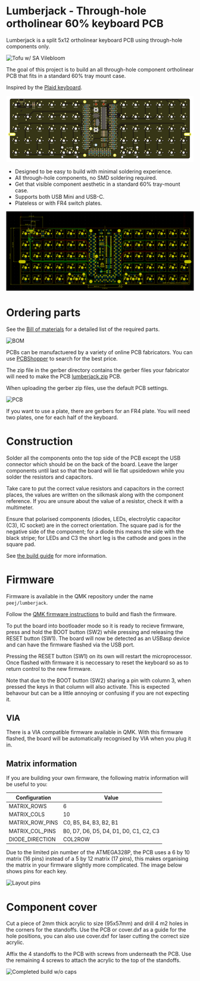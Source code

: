 # Lumberjack - Through-hole ortholinear 60% keyboard PCB

Lumberjack is a split 5x12 ortholinear keyboard PCB using through-hole components only.

![Tofu w/ SA Vilebloom](images/tofu-sa-vilebloom.jpg)

The goal of this project is to build an all through-hole component ortholinear PCB that fits in a standard 60% tray mount case.

Inspired by the [Plaid keyboard](https://github.com/hsgw/plaid).

![PCB render](images/pcb-render.jpg)

* Designed to be easy to build with minimal soldering experience.
* All through-hole components, no SMD soldering required.
* Get that visible component aesthetic in a standard 60% tray-mount case.
* Supports both USB Mini and USB-C.
* Plateless or with FR4 switch plates.

![PCB design](images/pcb-design.png)

# Ordering parts

See the [Bill of materials](BOM.md) for a detailed list of the required parts.

![BOM](images/bom.jpg)

PCBs can be manufactuered by a variety of online PCB fabricators. You can use [PCBShopper](https://pcbshopper.com/) to search for the best price.

The zip file in the gerber directory contains the gerber files your fabricator will need to make the PCB [lumberjack.zip](https://github.com/peej/lumberjack-keyboard/blob/master/gerber/lumberjack.zip) PCB.

When uploading the gerber zip files, use the default PCB settings.

![PCB](images/pcb.jpg)

If you want to use a plate, there are gerbers for an FR4 plate. You will need two plates, one for each half of the keyboard.

# Construction

Solder all the components onto the top side of the PCB except the USB connector which should be on the back of the board. Leave the larger components until last so that the board will lie flat upsidedown while you solder the resistors and capacitors.

Take care to put the correct value resistors and capacitors in the correct places, the values are written on the silkmask along with the component reference. If you are unsure about the value of a resistor, check it with a multimeter.

Ensure that polarised components (diodes, LEDs, electrolytic capacitor (C3), IC socket) are in the correct orientation. The square pad is for the negative side of the component; for a diode this means the side with the black stripe; for LEDs and C3 the short leg is the cathode and goes in the square pad.

See [the build guide](guide.md) for more information.

# Firmware

Firmware is available in the QMK repository under the name `peej/lumberjack`.

Follow the [QMK firmware instructions](https://beta.docs.qmk.fm/using-qmk/guides/flashing/flashing) to build and flash the firmware.

To put the board into bootloader mode so it is ready to recieve firmware, press and hold the BOOT button (SW2) while pressing and releasing the RESET button (SW1). The board will now be detected as an USBasp device and can have the firmware flashed via the USB port.

Pressing the RESET button (SW1) on its own will restart the microprocessor. Once flashed with firmware it is neccessary to reset the keyboard so as to return control to the new firmware.

Note that due to the BOOT button (SW2) sharing a pin with column 3, when pressed the keys in that column will also activate. This is expected behavour but can be a little annoying or confusing if you are not expecting it.

## VIA

There is a VIA compatible firmware available in QMK. With this firmware flashed, the board will be automatically recognised by VIA when you plug it in.

## Matrix information

If you are building your own firmware, the following matrix information will be useful to you:

| Configuration   | Value                                  |
|-----------------|----------------------------------------|
| MATRIX_ROWS     | 6                                      |
| MATRIX_COLS     | 10                                     |
| MATRIX_ROW_PINS | C0, B5, B4, B3, B2, B1                 |
| MATRIX_COL_PINS | B0, D7, D6, D5, D4, D1, D0, C1, C2, C3 |
| DIODE_DIRECTION | COL2ROW                                |

Due to the limited pin number of the ATMEGA328P, the PCB uses a 6 by 10 matrix (16 pins) instead of a 5 by 12 matrix (17 pins), this makes organising the matrix in your firmware slightly more complicated. The image below shows pins for each key.

![Layout pins](images/layout.png)
# Component cover

Cut a piece of 2mm thick acrylic to size (95x57mm) and drill 4 m2 holes in the corners for the standoffs. Use the PCB or cover.dxf as a guide for the hole positions, you can also use cover.dxf for laser cutting the correct size acrylic.

Affix the 4 standoffs to the PCB with screws from underneath the PCB. Use the remaining 4 screws to attach the acrylic to the top of the standoffs.

![Completed build w/o caps](images/complete.jpg)
